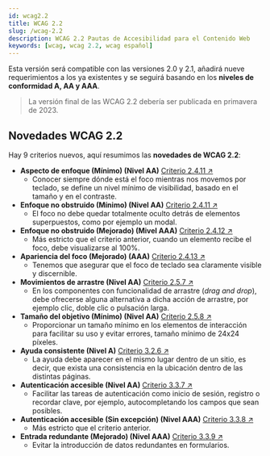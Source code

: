 ```yaml
---
id: wcag2.2
title: WCAG 2.2
slug: /wcag-2.2
description: WCAG 2.2 Pautas de Accesibilidad para el Contenido Web
keywords: [wcag, wcag 2.2, wcag español]
---
```


Esta versión será compatible con las versiones 2.0 y 2.1, añadirá nueve requerimientos a los ya existentes y se seguirá basando en los **niveles de conformidad A, AA y AAA**.

> La versión final de las WCAG 2.2 debería ser publicada en primavera de 2023.

## Novedades WCAG 2.2

Hay 9 criterios nuevos, aquí resumimos las **novedades de WCAG 2.2**:

- **Aspecto de enfoque (Mínimo) (Nivel AA)** [Criterio 2.4.11 ↗️](https://www.w3.org/WAI/WCAG22/Understanding/focus-appearance-minimum)
  - Conocer siempre dónde está el foco mientras nos movemos por teclado, se define un nivel mínimo de visibilidad, basado en el tamaño y en el contraste.
- **Enfoque no obstruido (Mínimo) (Nivel AA)** [Criterio 2.4.11 ↗️](https://www.w3.org/WAI/WCAG22/Understanding/focus-not-obscured-minimum)
  - El foco no debe quedar totalmente oculto detrás de elementos superpuestos, como por ejemplo un modal.
- **Enfoque no obstruido (Mejorado) (Mivel AAA)** [Criterio 2.4.12 ↗️](https://www.w3.org/WAI/WCAG22/Understanding/focus-not-obscured-enhanced)
  - Más estricto que el criterio anterior, cuando un elemento recibe el foco, debe visualizarse al 100%.
- **Apariencia del foco (Mejorado) (AAA)** [Criterio 2.4.13 ↗️](https://www.w3.org/WAI/WCAG22/Understanding/focus-appearance.html)
  - Tenemos que asegurar que el foco de teclado sea claramente visible y discernible.
- **Movimientos de arrastre (Nivel AA)** [Criterio 2.5.7 ↗️](https://www.w3.org/WAI/WCAG22/Understanding/dragging-movements)
  - En los componentes con funcionalidad de arrastre <span lang="en">(_drag and drop_)</span>, debe ofrecerse alguna alternativa a dicha acción de arrastre, por ejemplo clic, doble clic o pulsación larga.
- **Tamaño del objetivo (Mínimo) (Nivel AA)** [Criterio 2.5.8 ↗️](https://www.w3.org/WAI/WCAG22/Understanding/target-size-minimum)
  - Proporcionar un tamaño mínimo en los elementos de interacción para facilitar su uso y evitar errores, tamaño mínimo de 24x24 píxeles.
- **Ayuda consistente (Nivel A)** [Criterio 3.2.6 ↗️](https://www.w3.org/WAI/WCAG22/Understanding/consistent-help)
  - La ayuda debe aparecer en el mismo lugar dentro de un sitio, es decir, que exista una consistencia en la ubicación dentro de las distintas páginas.
- **Autenticación accesible (Nivel AA)** [Criterio 3.3.7 ↗️](https://www.w3.org/WAI/WCAG22/Understanding/redundant-entry)
  - Facilitar las tareas de autenticación como inicio de sesión, registro o recordar clave, por ejemplo, autocompletando los campos que sean posibles.
- **Autenticación accesible (Sin excepción) (Nivel AAA)** [Criterio 3.3.8 ↗️](https://www.w3.org/WAI/WCAG22/Understanding/accessible-authentication)
  - Más estricto que el criterio anterior.
- **Entrada redundante (Mejorado) (Nivel AAA)** [Criterio 3.3.9 ↗️](https://www.w3.org/WAI/WCAG22/Understanding/accessible-authentication-enhanced)
  - Evitar la introducción de datos redundantes en formularios.
